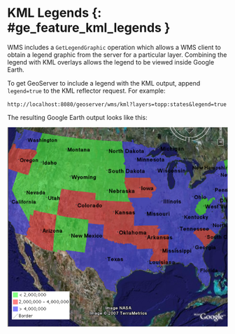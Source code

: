 # KML Legends {: #ge_feature_kml_legends }

WMS includes a `GetLegendGraphic` operation which allows a WMS client to obtain a legend graphic from the server for a particular layer. Combining the legend with KML overlays allows the legend to be viewed inside Google Earth.

To get GeoServer to include a legend with the KML output, append `legend=true` to the KML reflector request. For example:

    http://localhost:8080/geoserver/wms/kml?layers=topp:states&legend=true

The resulting Google Earth output looks like this:

![](images/legend.png)
